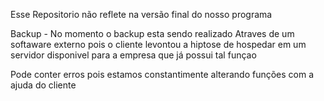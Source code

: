 Esse Repositorio não reflete  na versão final do nosso programa

Backup - No momento o backup esta sendo realizado Atraves de um softaware externo pois o cliente levontou a hiptose de hospedar em um servidor disponivel para a empresa que já possui tal funçao

Pode conter erros pois estamos constantimente alterando funções com a ajuda do cliente
